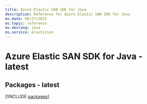 ```yaml
---
title: Azure Elastic SAN SDK for Java
description: Reference for Azure Elastic SAN SDK for Java
ms.date: 08/27/2025
ms.topic: reference
ms.devlang: java
ms.service: elasticsan
---
```

# Azure Elastic SAN SDK for Java - latest
## Packages - latest
[!INCLUDE [packages](elastic-san-index.md)]
